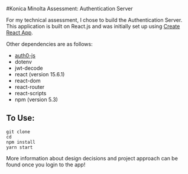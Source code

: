 #Konica Minolta Assessment: Authentication Server

For my technical assessment, I chose to build the Authentication Server.  This application is built on React.js and was initially set up using [Create React App](https://github.com/facebookincubator/create-react-app).

Other dependencies are as follows:

* [auth0-js](https://auth0.com/docs/quickstart/spa/react)
* dotenv
* jwt-decode
* react (version 15.6.1)
* react-dom
* react-router
* react-scripts
* npm (version 5.3)

## To Use:

    git clone 
    cd 
    npm install
    yarn start

More information about design decisions and project approach can be found once you login to the app!
